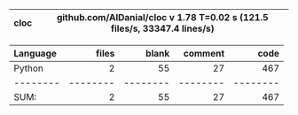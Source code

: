 cloc|github.com/AlDanial/cloc v 1.78  T=0.02 s (121.5 files/s, 33347.4 lines/s)
--- | ---

Language|files|blank|comment|code
:-------|-------:|-------:|-------:|-------:
Python|2|55|27|467
--------|--------|--------|--------|--------
SUM:|2|55|27|467
